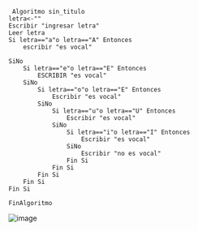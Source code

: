      Algoritmo sin_titulo
	letra<-""
	Escribir "ingresar letra"
	Leer letra
	Si letra=="a"o letra=="A" Entonces 
		escribir "es vocal"
		
	SiNo
		Si letra=="e"o letra=="E" Entonces
			ESCRIBIR "es vocal"
		SiNo
			Si letra=="o"o letra=="E" Entonces
				Escribir "es vocal"
			SiNo
				Si letra=="u"o letra=="U" Entonces
					Escribir "es vocal"
				SiNo
					Si letra=="i"o letra=="I" Entonces
						Escribir "es vocal"
					SiNo
						Escribir "no es vocal"
					Fin Si
				Fin Si
			Fin Si
		Fin Si
	Fin Si
	
	FinAlgoritmo
      
      
      
      
  ![image](https://user-images.githubusercontent.com/113804837/194729949-6581f164-cedc-4613-ad3d-bdd40d51b60a.png)

      
